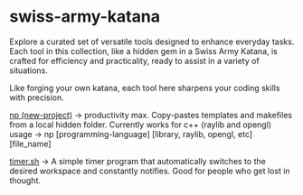 # swiss-army-katana
Explore a curated set of versatile tools designed to enhance everyday tasks. Each tool in this collection, like a hidden gem in a Swiss Army Katana, is crafted for efficiency and practicality, ready to assist in a variety of situations.

Like forging your own katana, each tool here sharpens your coding skills with precision.

[np (new-project)](https://github.com/bhu1-103/swiss-army-katana/tree/main/tools/template-handler) -> productivity max. Copy-pastes templates and makefiles from a local hidden folder. Currently works for c++ (raylib and opengl)
usage -> np [programming-language] [library, raylib, opengl, etc] [file_name]

[timer.sh](https://github.com/bhu1-103/swiss-army-katana/tree/main/tools/timer.sh) -> A simple timer program that automatically switches to the desired workspace and constantly notifies. Good for people who get lost in thought.
